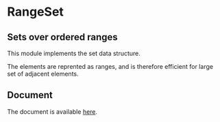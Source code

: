 # RangeSet #

## Sets over ordered ranges

  This module implements the set data structure.

  The elements are reprented as ranges, and is therefore efficient for large set of adjacent elements.

## Document
  The document is available [here](https://kandu.github.io/caml_doc/rangeSet/RangeSet/index.html).
